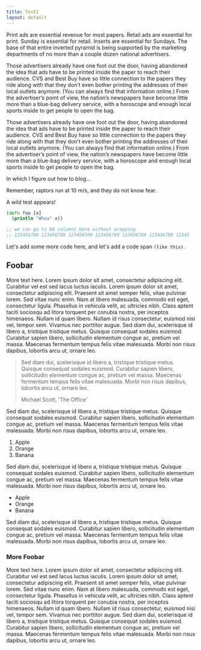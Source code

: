 ```yaml
---
title: Test2
layout: default
---
```


Print ads are essential revenue for most papers. Retail ads are
essential for print. Sunday is essential for retail. Inserts are
essential for Sundays. The base of that entire inverted pyramid is
being supported by the marketing departments of no more than a couple
dozen national advertisers.

<script src="https://gist.github.com/scoop/7a7389b300e9437884cf.js"></script>

Those advertisers already have one foot out the door, having abandoned
the idea that ads have to be printed inside the paper to reach their
audience. CVS and Best Buy have so little connection to the papers
they ride along with that they don’t even bother printing the
addresses of their local outlets anymore. (You can always find that
information online.) From the advertiser’s point of view, the nation’s
newspapers have become little more than a blue-bag delivery service,
with a horoscope and enough local sports inside to get people to open
the bag.

<script src="https://gist.github.com/joegallo/926956753788b99901ee.js"></script>

Those advertisers already have one foot out the door, having abandoned
the idea that ads have to be printed inside the paper to reach their
audience. CVS and Best Buy have so little connection to the papers
they ride along with that they don’t even bother printing the
addresses of their local outlets anymore. (You can always find that
information online.) From the advertiser’s point of view, the nation’s
newspapers have become little more than a blue-bag delivery service,
with a horoscope and enough local sports inside to get people to open
the bag.

<p class="lead">In which I figure out how to blog...</p>

Remember, raptors run at 10 m/s, and they do not know fear.

A wild test appears!

```clojure
(defn foo [x]
  (println "Whoa" x))

;; we can go to 68 columns here without wrapping
;; 123456789 123456789 123456789 123456789 123456789 123456789 12345
```

Let's add some more code here, and let's add a code span `(like
this)`.

## Foobar

More text here. Lorem ipsum dolor sit amet, consectetur adipiscing
elit. Curabitur vel est sed lacus luctus iaculis. Lorem ipsum dolor
sit amet, consectetur adipiscing elit. Praesent sit amet semper felis,
vitae pulvinar lorem. Sed vitae nunc enim. Nam at libero malesuada,
commodo est eget, consectetur ligula. Phasellus in vehicula velit, ac
ultricies nibh. Class aptent taciti sociosqu ad litora torquent per
conubia nostra, per inceptos himenaeos. Nullam id quam libero. Nullam
id risus consectetur, euismod nisi vel, tempor sem. Vivamus nec
porttitor augue. Sed diam dui, scelerisque id libero a, tristique
tristique metus. Quisque consequat sodales euismod. Curabitur sapien
libero, sollicitudin elementum congue ac, pretium vel massa. Maecenas
fermentum tempus felis vitae malesuada. Morbi non risus dapibus,
lobortis arcu ut, ornare leo.

> Sed diam dui, scelerisque id libero a, tristique tristique metus.
> Quisque consequat sodales euismod. Curabitur sapien libero,
> sollicitudin elementum congue ac, pretium vel massa. Maecenas
> fermentum tempus felis vitae malesuada. Morbi non risus dapibus,
> lobortis arcu ut, ornare leo.
>
> <footer>Michael Scott, 'The Office'</footer>

Sed diam dui, scelerisque id libero a, tristique tristique metus.
Quisque consequat sodales euismod. Curabitur sapien libero,
sollicitudin elementum congue ac, pretium vel massa. Maecenas
fermentum tempus felis vitae malesuada. Morbi non risus dapibus,
lobortis arcu ut, ornare leo.

1. Apple
2. Orange
3. Banana

Sed diam dui, scelerisque id libero a, tristique tristique metus.
Quisque consequat sodales euismod. Curabitur sapien libero,
sollicitudin elementum congue ac, pretium vel massa. Maecenas
fermentum tempus felis vitae malesuada. Morbi non risus dapibus,
lobortis arcu ut, ornare leo.

* Apple
* Orange
* Banana

Sed diam dui, scelerisque id libero a, tristique tristique metus.
Quisque consequat sodales euismod. Curabitur sapien libero,
sollicitudin elementum congue ac, pretium vel massa. Maecenas
fermentum tempus felis vitae malesuada. Morbi non risus dapibus,
lobortis arcu ut, ornare leo.

### More Foobar

More text here. Lorem ipsum dolor sit amet, consectetur adipiscing
elit. Curabitur vel est sed lacus luctus iaculis. Lorem ipsum dolor
sit amet, consectetur adipiscing elit. Praesent sit amet semper felis,
vitae pulvinar lorem. Sed vitae nunc enim. Nam at libero malesuada,
commodo est eget, consectetur ligula. Phasellus in vehicula velit, ac
ultricies nibh. Class aptent taciti sociosqu ad litora torquent per
conubia nostra, per inceptos himenaeos. Nullam id quam libero. Nullam
id risus consectetur, euismod nisi vel, tempor sem. Vivamus nec
porttitor augue. Sed diam dui, scelerisque id libero a, tristique
tristique metus. Quisque consequat sodales euismod. Curabitur sapien
libero, sollicitudin elementum congue ac, pretium vel massa. Maecenas
fermentum tempus felis vitae malesuada. Morbi non risus dapibus,
lobortis arcu ut, ornare leo.
